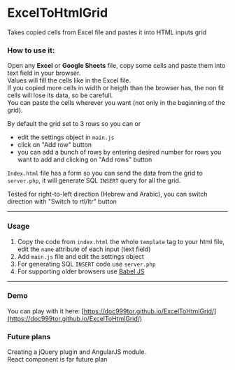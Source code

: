 # ExcelToHtmlGrid
Takes copied cells from Excel file and pastes it into HTML inputs grid

### How to use it:
Open any **Excel** or **Google Sheets** file, copy some cells and paste them into text field in your browser.  
Values will fill the cells like in the Excel file.  
If you copied more cells in width or heigth than the browser has, the non fit cells will lose its data, so be carefull.  
You can paste the cells wherever you want (not only in the beginning of the grid).   

By default the grid set to 3 rows so you can or

* edit the settings object in `main.js`
* click on "Add row" button
* you can add a bunch of rows by entering desired number for rows you want to add and clicking on "Add rows" button

`Index.html` file has a form so you can send the data from the grid to `server.php`, it will generate SQL `INSERT` query for all the grid. 

Tested for right-to-left direction (Hebrew and Arabic), you can switch direction with "Switch to rtl/ltr" button  

---

### Usage

1. Copy the code from `index.html` the whole `template` tag to your html file, edit the `name` attribute of each input (text field)
2. Add `main.js` file and edit the settings object
3. For generating SQL `INSERT` code use `server.php`
4. For supporting older browsers use [Babel JS](https://babeljs.io/)

---

### Demo
You can play with it here: [https://doc999tor.github.io/ExcelToHtmlGrid/](https://doc999tor.github.io/ExcelToHtmlGrid/)

### Future plans
Creating a jQuery plugin and AngularJS module.  
React component is far future plan